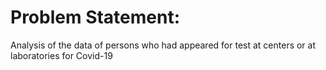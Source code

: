 # Problem Statement:
Analysis of the data of persons who had appeared for test at centers or at laboratories for Covid-19
